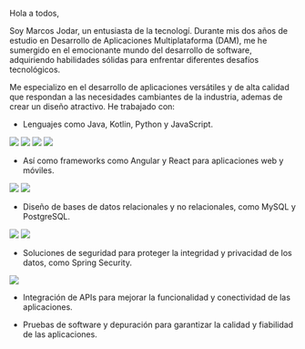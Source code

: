 Hola a todos,

Soy Marcos Jodar, un entusiasta de la tecnologí. Durante mis dos años de estudio en Desarrollo de Aplicaciones Multiplataforma (DAM), me he sumergido en el emocionante mundo del desarrollo de software, adquiriendo habilidades sólidas para enfrentar diferentes desafíos tecnológicos.

Me especializo en el desarrollo de aplicaciones versátiles y de alta calidad que respondan a las necesidades cambiantes de la industria, ademas de crear un diseño atractivo. He trabajado con:
- Lenguajes como Java, Kotlin, Python y JavaScript.
<img src="![image](https://github.com/Marquitos24/Marquitos24/assets/146169288/ffd691d0-0fa4-40df-9480-b9bc1f153352)">
<img src="![image](https://github.com/Marquitos24/Marquitos24/assets/146169288/74b2088a-d0ad-410a-be54-9cd92bc75369)">
<img src="![image](https://github.com/Marquitos24/Marquitos24/assets/146169288/927d3bd9-6678-40bb-a810-67644a21f6e2)">
<img src="![image](https://github.com/Marquitos24/Marquitos24/assets/146169288/f72b3610-8da9-47cc-ba0c-0eaf3c31d5e1)">

- Así como frameworks como Angular y React para aplicaciones web y móviles.
<img src="![image](https://github.com/Marquitos24/Marquitos24/assets/146169288/0e180462-feb9-4dde-a87e-8f27c5cd2b4c)">
<img src="![image](https://github.com/Marquitos24/Marquitos24/assets/146169288/ba82c333-9821-4ae7-9ac7-6f70ac45b277)">

- Diseño de bases de datos relacionales y no relacionales, como MySQL y PostgreSQL.
<img src="![image](https://github.com/Marquitos24/Marquitos24/assets/146169288/647bf157-4cde-426c-ad51-b2691bdb9d0a)">
<img src="![image](https://github.com/Marquitos24/Marquitos24/assets/146169288/67725ef1-be33-4e8b-bb02-20e4bd4aff1e)">
  
- Soluciones de seguridad para proteger la integridad y privacidad de los datos, como Spring Security.
<img src="![image](https://github.com/Marquitos24/Marquitos24/assets/146169288/88fb25af-9855-4e1a-bd17-f8af251a3ffc)">

- Integración de APIs para mejorar la funcionalidad y conectividad de las aplicaciones.
<mig src="![image](https://github.com/Marquitos24/Marquitos24/assets/146169288/116869b5-b636-4b35-8c47-dce1e63b8823)">

- Pruebas de software y depuración para garantizar la calidad y fiabilidad de las aplicaciones.

<!--
**Marquitos24/Marquitos24** is a ✨ _special_ ✨ repository because its `README.md` (this file) appears on your GitHub profile.

Here are some ideas to get you started:

- 🔭 I’m currently working on ...
- 🌱 I’m currently learning ...
- 👯 I’m looking to collaborate on ...
- 🤔 I’m looking for help with ...
- 💬 Ask me about ...
- 📫 How to reach me: ...
- 😄 Pronouns: ...
- ⚡ Fun fact: ...
-->
